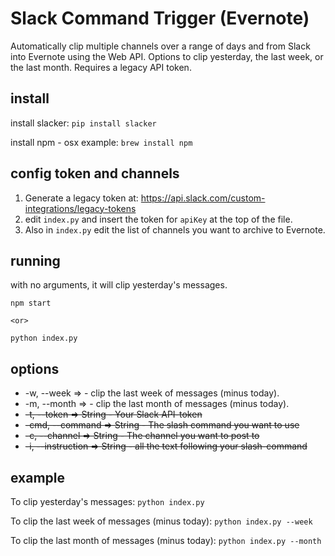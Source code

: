 # Slack Command Trigger (Evernote)

Automatically clip multiple channels over a range of days and from Slack into Evernote using the Web API. Options to clip yesterday, the last week, or the last month. Requires a legacy API token.

## install
	
install slacker: `pip install slacker`

install npm - osx example: `brew install npm`

## config token and channels

1. Generate a legacy token at: https://api.slack.com/custom-integrations/legacy-tokens
2. edit `index.py` and insert the token for `apiKey` at the top of the file.
3. Also in `index.py` edit the list of channels you want to archive to Evernote.


## running
with no arguments, it will clip yesterday's messages.

    npm start

    <or>
    
    python index.py



## options

* -w, --week =>  - clip the last week of messages (minus today).
* -m, --month =>  - clip the last month of messages (minus today).
* ~~-t, --token => String - Your Slack API-token~~
* ~~-cmd, --command => String - The slash command you want to use~~
* ~~-c, --channel => String - The channel you want to post to~~
* ~~-i, --instruction => String - all the text following your slash-command~~

## example
To clip yesterday's messages:
`python index.py`

To clip the last week of messages (minus today):
`python index.py --week`

To clip the last month of messages (minus today):
`python index.py --month`
